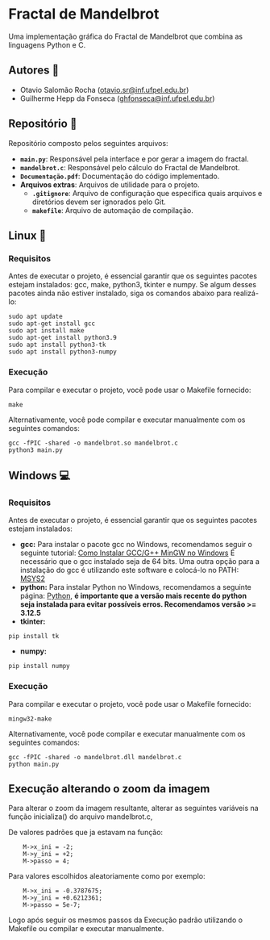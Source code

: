 # Fractal de Mandelbrot

Uma implementação gráfica do Fractal de Mandelbrot que combina as linguagens Python e C.

## Autores :busts_in_silhouette:
- Otavio Salomão Rocha ([otavio.sr@inf.ufpel.edu.br](mailto:otavio.sr@inf.ufpel.edu.br))
- Guilherme Hepp da Fonseca ([ghfonseca@inf.ufpel.edu.br](mailto:ghfonseca@inf.ufpel.edu.br))


## Repositório :file_folder:
Repositório composto pelos seguintes arquivos:
- **`main.py`**: Responsável pela interface e por gerar a imagem do fractal.
- **`mandelbrot.c`**: Responsável pelo cálculo do Fractal de Mandelbrot.
- **`Documentação.pdf`**: Documentação do código implementado.
- **Arquivos extras**: Arquivos de utilidade para o projeto.
  - **`.gitignore`**: Arquivo de configuração que especifica quais arquivos e diretórios devem ser ignorados pelo Git.
  - **`makefile`**: Arquivo de automação de compilação.

## Linux :penguin:

### Requisitos
Antes de executar o projeto, é essencial garantir que os seguintes pacotes estejam instalados: gcc, make, python3, tkinter e numpy. Se algum desses pacotes ainda não estiver instalado, siga os comandos abaixo para realizá-lo:
```
sudo apt update
sudo apt-get install gcc
sudo apt install make
sudo apt-get install python3.9
sudo apt install python3-tk
sudo apt install python3-numpy
```

### Execução
Para compilar e executar o projeto, você pode usar o Makefile fornecido:
```
make
```
Alternativamente, você pode compilar e executar manualmente com os seguintes comandos:
```
gcc -fPIC -shared -o mandelbrot.so mandelbrot.c
python3 main.py
```

## Windows :computer:

### Requisitos
Antes de executar o projeto, é essencial garantir que os seguintes pacotes estejam instalados:
- **gcc:**
Para instalar o pacote gcc no Windows, recomendamos seguir o seguinte tutorial: [Como Instalar GCC/G++ MinGW no Windows](https://terminalroot.com.br/2022/12/como-instalar-gcc-gpp-mingw-no-windows.html)
É necessário que o gcc instalado seja de 64 bits. Uma outra opção para a instalação do gcc é utilizando este software e colocá-lo no PATH: [MSYS2](https://www.msys2.org)
- **python:**
Para instalar Python no Windows, recomendamos a seguinte página: [Python](https://www.python.org/downloads/windows/), **é importante que a versão mais recente do python seja instalada para evitar possíveis erros. Recomendamos versão >= 3.12.5**
- **tkinter:**
```
pip install tk
```
- **numpy:**
```
pip install numpy
```

### Execução
Para compilar e executar o projeto, você pode usar o Makefile fornecido:
```
mingw32-make
```
Alternativamente, você pode compilar e executar manualmente com os seguintes comandos:
```
gcc -fPIC -shared -o mandelbrot.dll mandelbrot.c
python main.py
```

## Execução alterando o zoom da imagem
Para alterar o zoom da imagem resultante, alterar as seguintes variáveis na função inicializa() do arquivo mandelbrot.c,

De valores padrões que ja estavam na função:
```
    M->x_ini = -2;
    M->y_ini = +2;
    M->passo = 4;
```
Para valores escolhidos aleatoriamente como por exemplo:
```
    M->x_ini = -0.3787675;
    M->y_ini = +0.6212361;
    M->passo = 5e-7;
```
Logo após seguir os mesmos passos da Execução padrão utilizando o Makefile ou compilar e executar manualmente.

